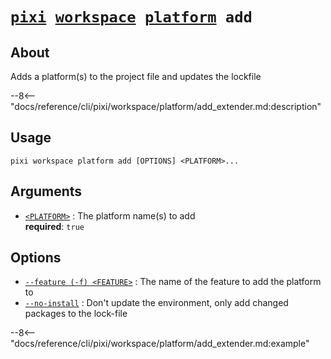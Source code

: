 <!--- This file is autogenerated. Do not edit manually! -->
# <code>[pixi](../../../pixi.md) [workspace](../../workspace.md) [platform](../platform.md) add</code>

## About
Adds a platform(s) to the project file and updates the lockfile

--8<-- "docs/reference/cli/pixi/workspace/platform/add_extender.md:description"

## Usage
```
pixi workspace platform add [OPTIONS] <PLATFORM>...
```

## Arguments
- <a id="arg-<PLATFORM>" href="#arg-<PLATFORM>">`<PLATFORM>`</a>
:  The platform name(s) to add
<br>**required**: `true`

## Options
- <a id="arg---feature" href="#arg---feature">`--feature (-f) <FEATURE>`</a>
:  The name of the feature to add the platform to
- <a id="arg---no-install" href="#arg---no-install">`--no-install`</a>
:  Don't update the environment, only add changed packages to the lock-file

--8<-- "docs/reference/cli/pixi/workspace/platform/add_extender.md:example"

